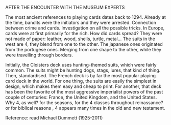 AFTER THE ENCOUNTER WITH THE MUSEUM EXPERTS

The most ancient references to playing cards dates back to 1294. 
Already at the time, bandits were the initiators and they were arrested. 
Connection between crime and cards. 
Investigation on all the possible tricks. 
In Europe, cards were at first primarily for the rich. 
How did cards spread? 
They were not made of paper: leather, wood, shells, turtle, metal...
The suits in the west are 4, they blend from one to the other. The japanese ones originated from the portugese ones. 
Merging from one shape to the other, while they were travelling through borders. 

Initially, the Cloisters deck uses hunting-themed suits, which were fairly common. The suits might be hunting dogs, stags, lures, that kind of thing.
Then, standardised. 
The French deck is by far the most popular playing card deck in the world. 
For one thing, the suits are easily the simplest in design, which makes them easy and cheap to print. 
For another, that deck has been the favorite of the most aggressive imperialist powers of the past couple of centuries: France, the United Kingdom, and the United States.
Why 4, as well? for the seasons, for the 4 classes throughout reinassance? or for biblical reasons , 4 appears many times in the old and new testament.  

Reference: read Michael Dummett (1925-2011)
